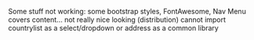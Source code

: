 
Some stuff not working: 
  some bootstrap styles, 
  FontAwesome, 
  Nav Menu covers content... not really nice looking (distribution) 
  cannot import countrylist as a select/dropdown or address as a common library
